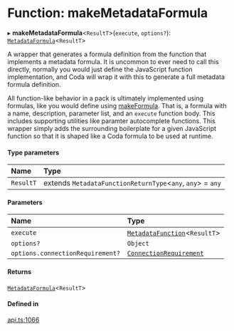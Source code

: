 # Function: makeMetadataFormula

▸ **makeMetadataFormula**<`ResultT`\>(`execute`, `options?`): [`MetadataFormula`](../types/MetadataFormula.md)<`ResultT`\>

A wrapper that generates a formula definition from the function that implements a metadata formula.
It is uncommon to ever need to call this directly, normally you would just define the JavaScript
function implementation, and Coda will wrap it with this to generate a full metadata formula
definition.

All function-like behavior in a pack is ultimately implemented using formulas, like you would
define using [makeFormula](makeFormula.md). That is, a formula with a name, description, parameter list,
and an `execute` function body. This includes supporting utilities like paramter autocomplete functions.
This wrapper simply adds the surrounding boilerplate for a given JavaScript function so that
it is shaped like a Coda formula to be used at runtime.

#### Type parameters

| Name | Type |
| :------ | :------ |
| `ResultT` | extends `MetadataFunctionReturnType`<`any`, `any`\> = `any` |

#### Parameters

| Name | Type |
| :------ | :------ |
| `execute` | [`MetadataFunction`](../types/MetadataFunction.md)<`ResultT`\> |
| `options?` | `Object` |
| `options.connectionRequirement?` | [`ConnectionRequirement`](../enums/ConnectionRequirement.md) |

#### Returns

[`MetadataFormula`](../types/MetadataFormula.md)<`ResultT`\>

#### Defined in

[api.ts:1066](https://github.com/coda/packs-sdk/blob/main/api.ts#L1066)
